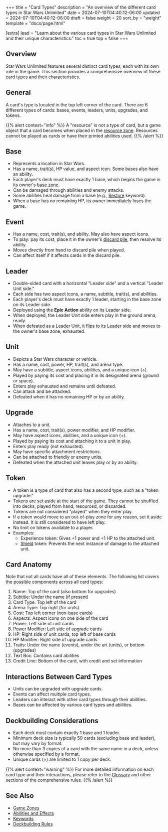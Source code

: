 +++
title = "Card Types"
description = "An overview of the different card types in Star Wars Unlimited"
date = 2024-07-10T04:40:12-06:00
updated = 2024-07-10T04:40:12-06:00
draft = false
weight = 20
sort_by = "weight"
template = "docs/page.html"

[extra]
lead = "Learn about the various card types in Star Wars Unlimited and their unique characteristics."
toc = true
top = false
+++

## Overview

Star Wars Unlimited features several distinct card types, each with its own role in the game. This section provides a comprehensive overview of these card types and their characteristics.

## General

A card's type is located in the top left corner of the card. There are 6 different types of cards: bases, events, leaders, units, upgrades, and tokens.

{{% alert context="info" %}}
A "resource" is not a type of card, but a game object that a card becomes when placed in the [resource zone](/docs/game-zones/#resource-zone). Resources cannot be played as cards or have their printed abilities used.
{{% /alert %}}

## Base

- Represents a location in Star Wars.
- Has a name, trait(s), HP value, and aspect icon. Some bases also have an ability.
- Each player's deck must have exactly 1 base, which begins the game in its owner's [base zone](/docs/game-zones/#base-zone).
- Can be damaged through abilities and enemy attacks.
- Some abilities heal damage from a base (e.g., [Restore](/docs/keywords/#restore) keyword).
- When a base has no remaining HP, its owner immediately loses the game.

## Event

- Has a name, cost, trait(s), and ability. May also have aspect icons.
- To play: pay its cost, place it in the owner's [discard pile](/docs/game-zones/#discard-pile), then resolve its ability.
- Moves directly from hand to discard pile when played.
- Can affect itself if it affects cards in the discard pile.

## Leader

- Double-sided card with a horizontal "Leader side" and a vertical "Leader Unit side."
- Each side has two aspect icons, a name, subtitle, trait(s), and abilities.
- Each player's deck must have exactly 1 leader, starting in the base zone on its Leader side.
- Deployed using the **Epic Action** ability on its Leader side.
- When deployed, the Leader Unit side enters play in the ground arena, ready.
- When defeated as a Leader Unit, it flips to its Leader side and moves to the owner's base zone, exhausted.

## Unit

- Depicts a Star Wars character or vehicle.
- Has a name, cost, power, HP, trait(s), and arena type.
- May have a subtitle, aspect icons, abilities, and a unique icon (⟡).
- Played by paying its cost and placing it in its designated arena (ground or space).
- Enters play exhausted and remains until defeated.
- Can attack and be attacked.
- Defeated when it has no remaining HP or by an ability.

## Upgrade

- Attaches to a unit.
- Has a name, cost, trait(s), power modifier, and HP modifier.
- May have aspect icons, abilities, and a unique icon (⟡).
- Played by paying its cost and attaching it to a unit in play.
- Enters play ready (not exhausted).
- May have specific attachment restrictions.
- Can be attached to friendly or enemy units.
- Defeated when the attached unit leaves play or by an ability.

## Token

- A token is a type of card that also has a second type, such as a "token upgrade."
- Tokens are set aside at the start of the game. They cannot be shuffled into decks, played from hand, resourced, or discarded.
- Tokens are not considered "played" when they enter play.
- If a token would move to an out-of-play zone for any reason, set it aside instead. It is still considered to have left play.
- No limit on tokens available to a player.
- Examples:
  - Experience token: Gives +1 power and +1 HP to the attached unit.
  - [Shield](/docs/keywords/#shield) token: Prevents the next instance of damage to the attached unit.

## Card Anatomy

Note that not all cards have all of these elements. The following list covers the possible components across all card types:

1. Name: Top of the card (also bottom for upgrades)
2. Subtitle: Under the name (if present)
3. Card Type: Top left of the card
4. Arena Type: Top right (for units)
5. Cost: Top left corner (non-base cards)
6. Aspects: Aspect icons on one side of the card
7. Power: Left side of unit cards
8. Power Modifier: Left side of upgrade cards
9. HP: Right side of unit cards, top left of base cards
10. HP Modifier: Right side of upgrade cards
11. Traits: Under the name (events), under the art (units), or bottom (upgrades)
12. Text Box: Contains card abilities
13. Credit Line: Bottom of the card, with credit and set information

## Interactions Between Card Types

- Units can be upgraded with upgrade cards.
- Events can affect multiple card types.
- Leaders can interact with other card types through their abilities.
- Bases can be affected by various card types and abilities.

## Deckbuilding Considerations

- Each deck must contain exactly 1 base and 1 leader.
- Minimum deck size is typically 50 cards (excluding base and leader), but may vary by format.
- No more than 3 copies of a card with the same name in a deck, unless otherwise specified by a format.
- Unique cards (⟡) are limited to 1 copy per deck.

{{% alert context="warning" %}}
For more detailed information on each card type and their interactions, please refer to the [Glossary](/docs/glossary/) and other sections of the comprehensive rules.
{{% /alert %}}

## See Also

- [Game Zones](/docs/game-zones/)
- [Abilities and Effects](/docs/abilities-and-effects/)
- [Keywords](/docs/keywords/)
- [Deckbuilding Rules](/docs/setup-and-victory/#deckbuilding-rules)